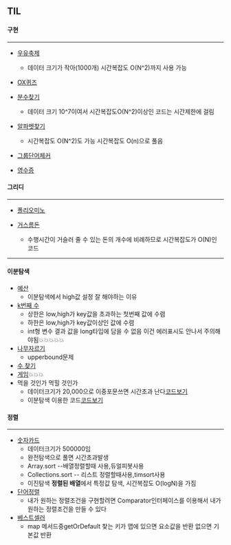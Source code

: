 ## TIL

#### 구현
***
* [우유축제](https://github.com/Jung-MinGi/TIL/blob/main/%EB%B0%B1%EC%A4%80/%EA%B5%AC%ED%98%84/14720-%EC%9A%B0%EC%9C%A0%EC%B6%95%EC%A0%9C.java)
  - 데이터 크기가 작아(1000개) 시간복잡도 O(N^2)까지 사용 가능
* [OX퀴즈](https://github.com/Jung-MinGi/TIL/blob/main/%EB%B0%B1%EC%A4%80/%EA%B5%AC%ED%98%84/8958-OX%ED%80%B4%EC%A6%88.java)

* [분수찾기](https://github.com/MingGi-Jung/Algorithm/blob/main/%EB%B0%B1%EC%A4%80/%EA%B5%AC%ED%98%84/1193-%EB%B6%84%EC%88%98%EC%B0%BE%EA%B8%B0.java)
  - 데이터 크기 10^7이여서 시간복잡도O(N^2)이상인 코드는 시간제한에 걸림
* [알파벳찾기](https://github.com/Jung-MinGi/TIL/blob/main/%EB%B0%B1%EC%A4%80/%EA%B5%AC%ED%98%84/10809-%EC%95%8C%ED%8C%8C%EB%B2%B3%20%EC%B0%BE%EA%B8%B0.java)
  * 시간복잡도 O(N^2)도 가능 시간복잡도 O(n)으로 풀음
* [그룹단어체커](https://github.com/Jung-MinGi/TIL/blob/main/%EB%B0%B1%EC%A4%80/%EA%B5%AC%ED%98%84/1316-%EA%B7%B8%EB%A3%B9%EB%8B%A8%EC%96%B4%EC%B2%B4%EC%BB%A4.java)
* [영수증](https://github.com/Jung-MinGi/TIL/blob/main/%EB%B0%B1%EC%A4%80/%EA%B5%AC%ED%98%84/25304-%EC%98%81%EC%88%98%EC%A6%9D.java)
#### 그리디
***
* [폴리오미노](https://github.com/Jung-MinGi/TIL/blob/main/%EB%B0%B1%EC%A4%80/%EA%B7%B8%EB%A6%AC%EB%94%94/1343-%ED%8F%B4%EB%A6%AC%EC%98%A4%EB%AF%B8%EB%85%B8.java)

* [거스름돈](https://github.com/MingGi-Jung/Algorithm/blob/main/%EB%B0%B1%EC%A4%80/%EA%B7%B8%EB%A6%AC%EB%94%94/5585-%EA%B1%B0%EC%8A%A4%EB%A6%84%EB%8F%88.java)
  - 수행시간이 거슬러 줄 수 있는 돈의 개수에 비례하므로 시간복잡도가 O(N)인 코드 
***
#### 이분탐색
* [예산]()
  * 이분탐색에서 high값 설정 잘 해야하는 이유 
* [k번째 수](https://github.com/Jung-MinGi/TIL/blob/main/%EB%B0%B1%EC%A4%80/%EC%9D%B4%EB%B6%84%ED%83%90%EC%83%89/1300-k%EB%B2%88%EC%A8%B0%EC%88%98.java)
  * 상한은 low,high가 key값을 초과하는 첫번째 값에 수렴
  * 하한은 low,high가 key값이상인 값에 수렴
  * int형 변수 결과 값을 long타입에 담을 수 없음 
  이건 에러표시도 안나서 주의해야됨💥💥💥💥💥
* [나무자르기](https://github.com/Jung-MinGi/TIL/blob/main/%EB%B0%B1%EC%A4%80/%EC%9D%B4%EB%B6%84%ED%83%90%EC%83%89/2805-%EB%82%98%EB%AC%B4%EC%9E%90%EB%A5%B4%EA%B8%B0.java)
  * upperbound문제
* [수 찾기]()
* [게임](https://github.com/Jung-MinGi/TIL/blob/main/%EB%B0%B1%EC%A4%80/%EC%9D%B4%EB%B6%84%ED%83%90%EC%83%89/1072-%EA%B2%8C%EC%9E%84.java)💥💥💥
* 먹을 것인가 먹힐 것인가
  * 데이터크기가 20,000으로 이중포문쓰면 시간초과 난다[코드보기](https://github.com/Jung-MinGi/TIL/blob/4f9b5f43f79caf6f1033dc221d5162c64d577353/%EB%B0%B1%EC%A4%80/%EC%9D%B4%EB%B6%84%ED%83%90%EC%83%89/7795-%EB%A8%B9%EC%9D%84%20%EA%B2%83%EC%9D%B8%EA%B0%80%20%EB%A8%B9%ED%9E%90%20%EA%B2%83%EC%9D%B8%EA%B0%80.java#L30)
  * 이분탐색 이용한 코드[코드보기](https://github.com/Jung-MinGi/TIL/blob/4f9b5f43f79caf6f1033dc221d5162c64d577353/%EB%B0%B1%EC%A4%80/%EC%9D%B4%EB%B6%84%ED%83%90%EC%83%89/7795-%EB%A8%B9%EC%9D%84%20%EA%B2%83%EC%9D%B8%EA%B0%80%20%EB%A8%B9%ED%9E%90%20%EA%B2%83%EC%9D%B8%EA%B0%80.java#L66)
#### 정렬
***
* [숫자카드](https://github.com/MingGi-Jung/Algorithm/blob/main/%EB%B0%B1%EC%A4%80/%EC%A0%95%EB%A0%AC/10815-%EC%88%AB%EC%9E%90%20%EC%B9%B4%EB%93%9C.java)
  - 데이터크기가 500000임
  - 완전탐색으로 풀면 시간초과발생
  - Array.sort --배열정렬할때 사용,듀얼피봇사용
  - Collections.sort -- 리스트 정렬할때사용,timsort사용
  - 이진탐색 **정렬된 배열**에서 특정값 탐색, 시간복잡도 O(logN)을 가짐
* [단어정렬](https://github.com/Jung-MinGi/TIL/blob/main/%EB%B0%B1%EC%A4%80/%EC%A0%95%EB%A0%AC/1181-%EB%8B%A8%EC%96%B4%20%EC%A0%95%EB%A0%AC.java)
  * 내가 원하는 정렬조건을 구현할려면 
Comparator인터페이스를 이용해서 내가 원하는 정렬조건을 만들 수 있다
* [베스트셀러](https://github.com/Jung-MinGi/TIL/blob/main/%EB%B0%B1%EC%A4%80/%EC%A0%95%EB%A0%AC/1302-%EB%B2%A0%EC%8A%A4%ED%8A%B8%EC%85%80%EB%9F%AC.java)
  * map 메서드중getOrDefault 
찾는 키가 맵에 있으면 요소값을 반환 없으면 기본값 반환

  
